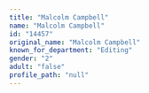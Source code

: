 ```yaml
---
title: "Malcolm Campbell"
name: "Malcolm Campbell"
id: "14457"
original_name: "Malcolm Campbell"
known_for_department: "Editing"
gender: "2"
adult: "false"
profile_path: "null"
---
```

